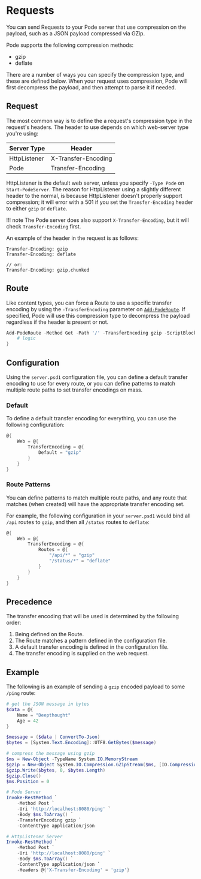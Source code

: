 # Requests

You can send Requests to your Pode server that use compression on the payload, such as a JSON payload compressed via GZip.

Pode supports the following compression methods:

* gzip
* deflate

There are a number of ways you can specify the compression type, and these are defined below. When your request uses compression, Pode will first decompress the payload, and then attempt to parse it if needed.

## Request

The most common way is to define the a request's compression type in the request's headers. The header to use depends on which web-server type you're using:

| Server Type | Header |
| ----------- | ------ |
| HttpListener | X-Transfer-Encoding |
| Pode | Transfer-Encoding |

HttpListener is the default web server, unless you specify `-Type Pode` on `Start-PodeServer`. The reason for HttpListener using a slightly different header to the normal, is because HttpListener doesn't properly support compression; it will error with a 501 if you set the `Transfer-Encoding` header to either `gzip` or `deflate`.

!!! note
    The Pode server does also support `X-Transfer-Encoding`, but it will check `Transfer-Encoding` first.

An example of the header in the request is as follows:

```text
Transfer-Encoding: gzip
Transfer-Encoding: deflate

// or:
Transfer-Encoding: gzip,chunked
```

## Route

Like content types, you can force a Route to use a specific transfer encoding by using the `-TransferEncoding` parameter on [`Add-PodeRoute`](../../../Functions/Routes/Add-PodeRoute). If specified, Pode will use this compression type to decompress the payload regardless if the header is present or not.

```powershell
Add-PodeRoute -Method Get -Path '/' -TransferEncoding gzip -ScriptBlock {
    # logic
}
```

## Configuration

Using the `server.psd1` configuration file, you can define a default transfer encoding to use for every route, or you can define patterns to match multiple route paths to set transfer encodings on mass.

### Default

To define a default transfer encoding for everything, you can use the following configuration:

```powershell
@{
    Web = @{
        TransferEncoding = @{
            Default = "gzip"
        }
    }
}
```

### Route Patterns

You can define patterns to match multiple route paths, and any route that matches (when created) will have the appropriate transfer encoding set.

For example, the following configuration in your `server.psd1` would bind all `/api` routes to `gzip`, and then all `/status` routes to `deflate`:

```powershell
@{
    Web = @{
        TransferEncoding = @{
            Routes = @{
                "/api/*" = "gzip"
                "/status/*" = "deflate"
            }
        }
    }
}
```

## Precedence

The transfer encoding that will be used is determined by the following order:

1. Being defined on the Route.
2. The Route matches a pattern defined in the configuration file.
3. A default transfer encoding is defined in the configuration file.
4. The transfer encoding is supplied on the web request.

## Example

The following is an example of sending a `gzip` encoded payload to some `/ping` route:

```powershell
# get the JSON message in bytes
$data = @{
    Name = "Deepthought"
    Age = 42
}

$message = ($data | ConvertTo-Json)
$bytes = [System.Text.Encoding]::UTF8.GetBytes($message)

# compress the message using gzip
$ms = New-Object -TypeName System.IO.MemoryStream
$gzip = New-Object System.IO.Compression.GZipStream($ms, [IO.Compression.CompressionMode]::Compress, $true)
$gzip.Write($bytes, 0, $bytes.Length)
$gzip.Close()
$ms.Position = 0

# Pode Server
Invoke-RestMethod `
    -Method Post `
    -Uri 'http://localhost:8080/ping' `
    -Body $ms.ToArray() `
    -TransferEncoding gzip `
    -ContentType application/json

# HttpListener Server
Invoke-RestMethod `
    -Method Post `
    -Uri 'http://localhost:8080/ping' `
    -Body $ms.ToArray() `
    -ContentType application/json `
    -Headers @{'X-Transfer-Encoding' = 'gzip'}
```
